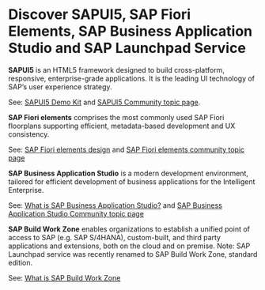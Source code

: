 # Discover SAPUI5, SAP Fiori Elements, SAP Business Application Studio and SAP Launchpad Service

**SAPUI5** is an HTML5 framework designed to build cross-platform, responsive, enterprise-grade applications. It is the leading UI technology of SAP’s user experience strategy.

See: [SAPUI5 Demo Kit](https://ui5.sap.com/) and [SAPUI5 Community topic page](https://community.sap.com/topics/ui5).

**SAP Fiori elements** comprises the most commonly used SAP Fiori floorplans supporting efficient, metadata-based development and UX consistency.

See: [SAP Fiori elements design](https://experience.sap.com/fiori-design-web/smart-templates/) and [SAP Fiori elements community topic page](https://community.sap.com/topics/fiori-elements)

**SAP Business Application Studio** is a modern development environment, tailored for efficient development of business applications for the Intelligent Enterprise.

See: [What is SAP Business Application Studio?](https://help.sap.com/products/SAP%20Business%20Application%20Studio/9d1db9835307451daa8c930fbd9ab264/8f46c6e6f86641cc900871c903761fd4.html?locale=en-US) and [SAP Business Application Studio Community topic page](https://community.sap.com/topics/business-application-studio)

**SAP Build Work Zone** enables organizations to establish a unified point of access to SAP (e.g. SAP S/4HANA), custom-built, and third party applications and extensions, both on the cloud and on premise. Note: SAP Launchpad service was recently renamed to SAP Build Work Zone, standard edition.

See: [What is SAP Build Work Zone](https://help.sap.com/docs/WZ_STD/8c8e1958338140699bd4811b37b82ece/9db48fa44f7e4c62a01bc74c82e74e07.html)